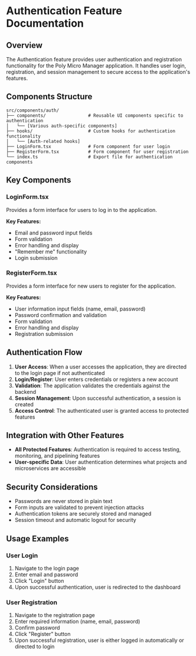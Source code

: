 # Authentication Feature Documentation

## Overview

The Authentication feature provides user authentication and registration functionality for the Poly Micro Manager application. It handles user login, registration, and session management to secure access to the application's features.

## Components Structure

```
src/components/auth/
├── components/                # Reusable UI components specific to authentication
│   └── [Various auth-specific components]
├── hooks/                     # Custom hooks for authentication functionality
│   └── [Auth-related hooks]
├── LoginForm.tsx              # Form component for user login
├── RegisterForm.tsx           # Form component for user registration
└── index.ts                   # Export file for authentication components
```

## Key Components

### LoginForm.tsx

Provides a form interface for users to log in to the application.

**Key Features:**
- Email and password input fields
- Form validation
- Error handling and display
- "Remember me" functionality
- Login submission

### RegisterForm.tsx

Provides a form interface for new users to register for the application.

**Key Features:**
- User information input fields (name, email, password)
- Password confirmation and validation
- Form validation
- Error handling and display
- Registration submission

## Authentication Flow

1. **User Access**: When a user accesses the application, they are directed to the login page if not authenticated
2. **Login/Register**: User enters credentials or registers a new account
3. **Validation**: The application validates the credentials against the backend
4. **Session Management**: Upon successful authentication, a session is created
5. **Access Control**: The authenticated user is granted access to protected features

## Integration with Other Features

- **All Protected Features**: Authentication is required to access testing, monitoring, and pipelining features
- **User-specific Data**: User authentication determines what projects and microservices are accessible

## Security Considerations

- Passwords are never stored in plain text
- Form inputs are validated to prevent injection attacks
- Authentication tokens are securely stored and managed
- Session timeout and automatic logout for security

## Usage Examples

### User Login

1. Navigate to the login page
2. Enter email and password
3. Click "Login" button
4. Upon successful authentication, user is redirected to the dashboard

### User Registration

1. Navigate to the registration page
2. Enter required information (name, email, password)
3. Confirm password
4. Click "Register" button
5. Upon successful registration, user is either logged in automatically or directed to login
